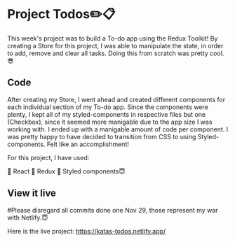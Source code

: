 # Project Todos✏️📋

This week's project was to build a To-do app using the Redux Toolkit!
By creating a Store for this project, I was able to manipulate the state, in order to add, remove and clear all tasks. Doing this from scratch was pretty cool.😎

## Code

After creating my Store, I went ahead and created different components for each individual section of my To-do app. 
Since the components were plenty, I kept all of my styled-components in respective files but one (Checkbox), since it seemed more manigable due to the app size I was working with. I ended up with a manigable amount of code per component. I was pretty happy to have decided to transition from CSS to using Styled-components. Felt like an accomplishment!

For this project, I have used:

🧩 React
🧠 Redux
💅 Styled components😇

## View it live
#Please disregard all commits done one Nov 29, those represent my war with Netlify.😇

Here is the live project: https://katas-todos.netlify.app/ 

